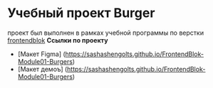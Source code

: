 # Учебный проект Burger
проект был выполнен в рамках учебной программы по верстки [frontendblok](https://frontendblok.com)
**Ссылки по проекту**
- [Макет Figma] (https://sashashengolts.github.io/FrontendBlok-Module01-Burgers)
- [Макет демоъ] (https://sashashengolts.github.io/FrontendBlok-Module01-Burgers)
